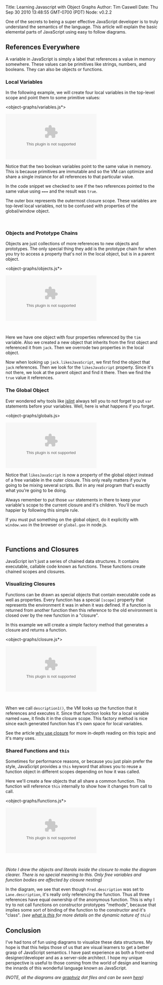 Title: Learning Javascript with Object Graphs
Author: Tim Caswell
Date: Thu Sep 30 2010 13:48:55 GMT-0700 (PDT)
Node: v0.2.2

One of the secrets to being a super effective JavaScript developer is to truly understand the semantics of the language.  This article will explain the basic elemental parts of JavaScript using easy to follow diagrams.

## References Everywhere

A variable in JavaScript is simply a label that references a value in memory somewhere.  These values can be primitives like strings, numbers, and booleans.  They can also be objects or functions.

### Local Variables

In the following example, we will create four local variables in the top-level scope and point them to some primitive values:

<object-graphs/variables.js*>

![variables](object-graphs/variables.dot)

Notice that the two boolean variables point to the same value in memory.  This is because primitives are immutable and so the VM can optimize and share a single instance for all references to that particular value.

In the code snippet we checked to see if the two references pointed to the same value using `===` and the result was `true`.

The outer box represents the outermost closure scope.  These variables are top-level local variables, not to be confused with properties of the global/window object.

<br style="clear:left"/>

### Objects and Prototype Chains

Objects are just collections of more references to new objects and prototypes.  The only special thing they add is the prototype chain for when you try to access a property that's not in the local object, but is in a parent object.

<object-graphs/objects.js*>

![shared-function](object-graphs/objects.dot)

<br style="clear:left"/>

Here we have one object with four properties referenced by the `tim` variable.  Also we created a new object that inherits from the first object and referenced it from `jack`.  Then we overrode two properties in the local object.

Now when looking up `jack.likesJavaScript`, we first find the object that `jack` references.  Then we look for the `likesJavaScript` property.  Since it's not there, we look at the parent object and find it there.  Then we find the `true` value it references.

### The Global Object

Ever wondered why tools like [jslint][] always tell you to not forget to put `var` statements before your variables.  Well, here is what happens if you forget.

<object-graphs/globals.js>

![variables](object-graphs/globals.dot)

Notice that `likesJavaScript` is now a property of the global object instead of a free variable in the outer closure.  This only really matters if you're going to be mixing several scripts.  But in any real program that's exactly what you're going to be doing.

Always remember to put those `var` statements in there to keep your variable's scope to the current closure and it's children.  You'll be much happier by following this simple rule.

If you must put something on the global object, do it explicitly with `window.woo` in the browser or `global.goo` in node.js.

<br style="clear:left"/>

## Functions and Closures

JavaScript isn't just a series of chained data structures.  It contains executable, callable code known as functions.  These functions create chained scopes and closures. 

### Visualizing Closures

Functions can be drawn as special objects that contain executable code as well as properties.  Every function has a special `[scope]` property that represents the environment it was in when it was defined.  If a function is returned from another function then this reference to the old environment is closed over by the new function in a "closure".

In this example we will create a simple factory method that generates a closure and returns a function.

<object-graphs/closure.js*>

![variables](object-graphs/closure.dot)

<br style="clear:left"/>

When we call `description1()`, the VM looks up the function that it references and executes it.  Since that function looks for a local variable named `name`, it finds it in the closure scope.  This factory method is nice since each generated function has it's own space for local variables.

See the article [why use closure][] for more in-depth reading on this topic and it's many uses.

### Shared Functions and `this`

Sometimes for performance reasons, or because you just plain prefer the style, JavaScript provides a `this` keyword that allows you to reuse a function object in different scopes depending on how it was called.

Here we'll create a few objects that all share a common function.  This function will reference `this` internally to show how it changes from call to call.

<object-graphs/functions.js*>

![variables](object-graphs/functions.dot)

<br style="clear:left"/>

*(Note I drew the objects and literals inside the closure to make the diagram clearer.  There is no special meaning to this.  Only free variables and function bodies are affected by closure nesting)*

In the diagram, we see that even though `Fred.description` was set to `Lane.description`, it's really only referencing the function.  Thus all three references have equal ownership of the anonymous function.  This is why I try to not call functions on constructor prototypes "methods", because that implies some sort of binding of the function to the constructor and it's "class". *(see [what is this][] for more details on the dynamic nature of `this`)*

## Conclusion

I've had tons of fun using diagrams to visualize these data structures.  My hope is that this helps those of us that are visual learners to get a better grasp of JavaScript semantics.  I have past experience as both a front-end designer/developer and as a server-side architect.  I hope my unique perspective is useful to those coming from the world of design and learning the innards of this wonderful language known as JavaScript.

*(NOTE, all the diagrams are [graphviz][] dot files and can be seen [here][])*

[jslint]: http://jslint.com/
[what is this]: http://howtonode.org/what-is-this
[why use closure]: http://howtonode.org/why-use-closure
[graphviz]: http://www.graphviz.org/
[here]: http://github.com/creationix/howtonode.org/tree/master/articles/object-graphs/